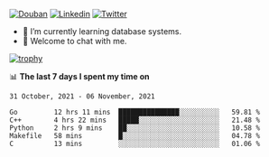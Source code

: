 
<p align="left">
<a href="https://www.douban.com/people/ixxchan"><img src="https://img.shields.io/badge/@ixxchan-007722?style=flat&logo=Douban&logoColor=white" alt="Douban" /></a> 
<a href="https://www.linkedin.com/in/xxchan/?locale=en_US"><img src="https://img.shields.io/badge/@xxchan-0073b1?style=flat&logo=LinkedIn&logoColor=white" alt="Linkedin" /></a> 
<a href="https://twitter.com/yayale_umi"><img src="https://img.shields.io/badge/@yayale__umi-1DA1F2?style=flat&logo=Twitter&logoColor=white" alt="Twitter"/></a>
</p>

- 🌱 I’m currently learning database systems.
- 💬 Welcome to chat with me.


[![trophy](https://github-profile-trophy.vercel.app/?username=xxchan&theme=flat&column=7)](https://github.com/xxchan)


📊 **The last 7 days I spent my time on** 

<!--START_SECTION:waka-->
```text
31 October, 2021 - 06 November, 2021

Go         12 hrs 11 mins  ███████████████░░░░░░░░░░   59.81 % 
C++        4 hrs 22 mins   █████░░░░░░░░░░░░░░░░░░░░   21.48 % 
Python     2 hrs 9 mins    ██░░░░░░░░░░░░░░░░░░░░░░░   10.58 % 
Makefile   58 mins         █░░░░░░░░░░░░░░░░░░░░░░░░   04.78 % 
C          13 mins         ░░░░░░░░░░░░░░░░░░░░░░░░░   01.06 %
```
<!--END_SECTION:waka-->

<!--
**xxchan/xxchan** is a ✨ _special_ ✨ repository because its `README.md` (this file) appears on your GitHub profile.

Here are some ideas to get you started:

- 🔭 I’m currently working on ...
- 🌱 I’m currently learning ...
- 👯 I’m looking to collaborate on ...
- 🤔 I’m looking for help with ...
- 💬 Ask me about ...
- 📫 How to reach me: ...
- 😄 Pronouns: ...
- ⚡ Fun fact: ...
-->
